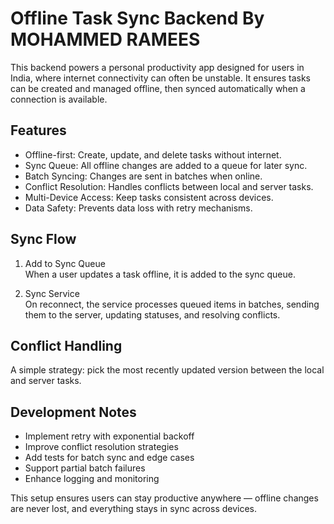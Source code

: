 # Offline Task Sync Backend By MOHAMMED RAMEES

This backend powers a personal productivity app designed for users in India, where internet connectivity can often be unstable.
It ensures tasks can be created and managed offline, then synced automatically when a connection is available.

## Features

- Offline-first: Create, update, and delete tasks without internet.
- Sync Queue: All offline changes are added to a queue for later sync.
- Batch Syncing: Changes are sent in batches when online.
- Conflict Resolution: Handles conflicts between local and server tasks.
- Multi-Device Access: Keep tasks consistent across devices.
- Data Safety: Prevents data loss with retry mechanisms.



## Sync Flow

1. Add to Sync Queue  
   When a user updates a task offline, it is added to the sync queue.

2. Sync Service  
   On reconnect, the service processes queued items in batches, sending them to the server, updating statuses, and resolving conflicts.

## Conflict Handling

A simple strategy: pick the most recently updated version between the local and server tasks.

## Development Notes

- Implement retry with exponential backoff  
- Improve conflict resolution strategies  
- Add tests for batch sync and edge cases  
- Support partial batch failures  
- Enhance logging and monitoring

This setup ensures users can stay productive anywhere — offline changes are never lost, and everything stays in sync across devices.
